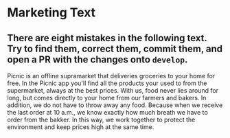 # Marketing Text

## There are eight mistakes in the following text. Try to find them, correct them, commit them, and open a PR with the changes onto `develop`.

Picnic is an offline supramarket that deliveries groceries to your home for free.
In the Picnic app you'll find all the products your used to from the supermarket, always at the best prices.
With us, food never lies around for long, but comes directly to your home from our farmers and bakers.
In addition, we do not have to throw away any food. Because when we receive the last order at 10 a.m., we know exactly how much breath we have to order from the bakker. In this way, we work together to protect the environment and keep prices high at the same time.
